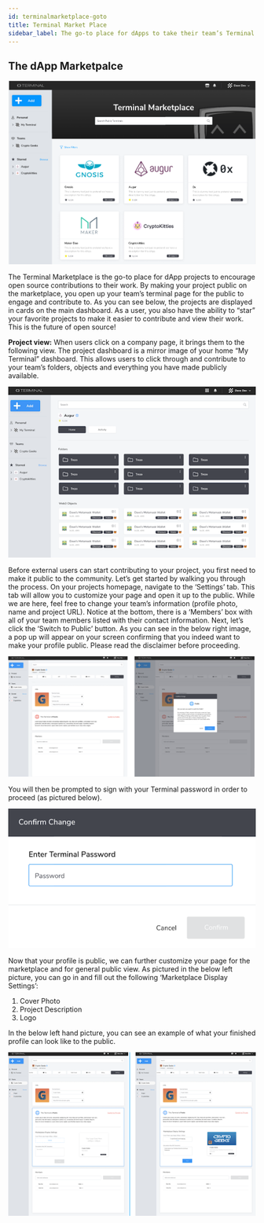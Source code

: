 ```yaml
---
id: terminalmarketplace-goto
title: Terminal Market Place
sidebar_label: The go-to place for dApps to take their team’s Terminal public (this increases open source contributions.
---
```



## The dApp Marketpalce 

![login](assets/images/terminalmarketplace/terminalmarketplacea1.png)

The Terminal Marketplace is the go-to place for dApp projects to encourage open source contributions to their work. By making your project public on the marketplace, you open up your team’s terminal page for the public to engage and contribute to. As you can see below, the projects are displayed in cards on the main dashboard. As a user, you also have the ability to “star” your favorite projects to make it easier to contribute and view their work. This is the future of open source! 


**Project view:** When users click on a company page, it brings them to the following view. The project dashboard is a mirror image of your home “My Terminal” dashboard. This allows users to click through and contribute to your team’s folders, objects and everything you have made publicly available.

![login](assets/images/terminalmarketplace/terminalmarketplacea2.png)

Before external users can start contributing to your project, you first need to make it public to the community. Let’s get started by walking you through the process. On your projects homepage, navigate to the ‘Settings’ tab. This tab will allow you to customize your page and open it up to the public. While we are here, feel free to change your team’s information (profile photo, name and project URL). Notice at the bottom, there is a ‘Members’ box with all of your team members listed with their contact information. Next, let’s click the ‘Switch to Public’ button. As you can see in the below right image, a pop up will appear on your screen confirming that you indeed want to make your profile public. Please read the disclaimer before proceeding. 

![login](assets/images/terminalmarketplace/terminalmarketplacea3.png)

You will then be prompted to sign with your Terminal password in order to proceed (as pictured below). 

![login](assets/images/terminalmarketplace/terminalmarketplacea4.png)

Now that your profile is public, we can further customize your page for the marketplace and for general public view. As pictured in the below left picture, you can go in and fill out the following ‘Marketplace Display Settings’: 

1. Cover Photo
2. Project Description 
3. Logo

In the below left hand picture, you can see an example of what your finished profile can look like to the public. 

![login](assets/images/terminalmarketplace/terminalmarketplacea5.png)









